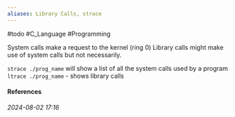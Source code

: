 ```yaml
---
aliases: Library Calls, strace
---
```

#todo #C_Language #Programming 

System calls make a request to the kernel (ring 0)
Library calls might make use of system calls but not necessarily.

`strace ./prog_name` will show a list of all the system calls used by a program 
`ltrace ./prog_name` - shows library calls
#### References


_2024-08-02 17:16_